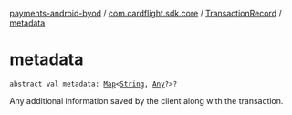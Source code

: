 [payments-android-byod](../../index.md) / [com.cardflight.sdk.core](../index.md) / [TransactionRecord](index.md) / [metadata](./metadata.md)

# metadata

`abstract val metadata: `[`Map`](https://kotlinlang.org/api/latest/jvm/stdlib/kotlin.collections/-map/index.html)`<`[`String`](https://kotlinlang.org/api/latest/jvm/stdlib/kotlin/-string/index.html)`, `[`Any`](https://kotlinlang.org/api/latest/jvm/stdlib/kotlin/-any/index.html)`?>?`

Any additional information saved by the client along with the transaction.


